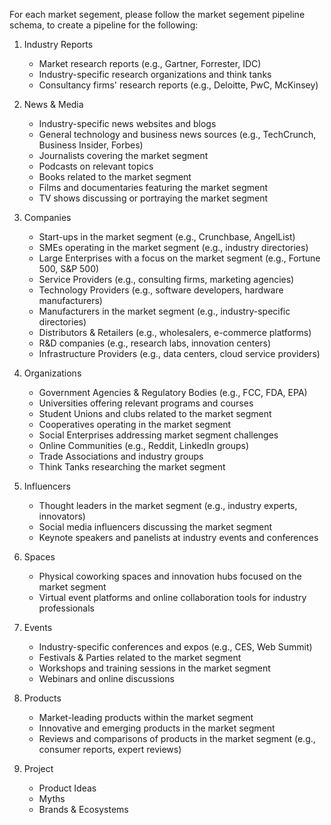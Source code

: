 For each market segement, please follow the market segement pipeline schema, to create a pipeline for the following: 

1.  Industry Reports
    
    -   Market research reports (e.g., Gartner, Forrester, IDC)
    -   Industry-specific research organizations and think tanks
    -   Consultancy firms' research reports (e.g., Deloitte, PwC, McKinsey)
2.  News & Media
    
    -   Industry-specific news websites and blogs
    -   General technology and business news sources (e.g., TechCrunch, Business Insider, Forbes)
    -   Journalists covering the market segment
    -   Podcasts on relevant topics
    -   Books related to the market segment
    -   Films and documentaries featuring the market segment
    -   TV shows discussing or portraying the market segment
3.  Companies
    
    -   Start-ups in the market segment (e.g., Crunchbase, AngelList)
    -   SMEs operating in the market segment (e.g., industry directories)
    -   Large Enterprises with a focus on the market segment (e.g., Fortune 500, S&P 500)
    -   Service Providers (e.g., consulting firms, marketing agencies)
    -   Technology Providers (e.g., software developers, hardware manufacturers)
    -   Manufacturers in the market segment (e.g., industry-specific directories)
    -   Distributors & Retailers (e.g., wholesalers, e-commerce platforms)
    -   R&D companies (e.g., research labs, innovation centers)
    -   Infrastructure Providers (e.g., data centers, cloud service providers)
4.  Organizations
    
    -   Government Agencies & Regulatory Bodies (e.g., FCC, FDA, EPA)
    -   Universities offering relevant programs and courses
    -   Student Unions and clubs related to the market segment
    -   Cooperatives operating in the market segment
    -   Social Enterprises addressing market segment challenges
    -   Online Communities (e.g., Reddit, LinkedIn groups)
    -   Trade Associations and industry groups
    -   Think Tanks researching the market segment
5.  Influencers
    
    -   Thought leaders in the market segment (e.g., industry experts, innovators)
    -   Social media influencers discussing the market segment
    -   Keynote speakers and panelists at industry events and conferences
6.  Spaces
    
    -   Physical coworking spaces and innovation hubs focused on the market segment
    -   Virtual event platforms and online collaboration tools for industry professionals
7.  Events
    
    -   Industry-specific conferences and expos (e.g., CES, Web Summit)
    -   Festivals & Parties related to the market segment
    -   Workshops and training sessions in the market segment
    -   Webinars and online discussions
8.  Products
    
    -   Market-leading products within the market segment
    -   Innovative and emerging products in the market segment
    -   Reviews and comparisons of products in the market segment (e.g., consumer reports, expert reviews)
9. Project
	- Product Ideas
	- Myths
	- Brands & Ecosystems 